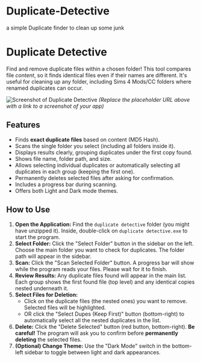 # Duplicate-Detective
a simple Duplicate finder to clean up some junk
# Duplicate Detective

Find and remove duplicate files within a chosen folder! This tool compares file *content*, so it finds identical files even if their names are different. It's useful for cleaning up any folder, including Sims 4 Mods/CC folders where renamed duplicates can occur.

![Screenshot of Duplicate Detective](<PLACEHOLDER_URL_TO_YOUR_SCREENSHOT.png>)
*(Replace the placeholder URL above with a link to a screenshot of your app)*

## Features

* Finds **exact duplicate files** based on content (MD5 Hash).
* Scans the single folder you select (including all folders inside it).
* Displays results clearly, grouping duplicates under the first copy found.
* Shows file name, folder path, and size.
* Allows selecting individual duplicates or automatically selecting all duplicates in each group (keeping the first one).
* Permanently deletes selected files after asking for confirmation.
* Includes a progress bar during scanning.
* Offers both Light and Dark mode themes.

## How to Use

1.  **Open the Application:** Find the `duplicate detective` folder (you might have unzipped it). Inside, double-click on `duplicate detective.exe` to start the program.
2.  **Select Folder:** Click the "Select Folder" button in the sidebar on the left. Choose the main folder you want to check for duplicates. The folder path will appear in the sidebar.
3.  **Scan:** Click the "Scan Selected Folder" button. A progress bar will show while the program reads your files. Please wait for it to finish.
4.  **Review Results:** Any duplicate files found will appear in the main list. Each group shows the first found file (top level) and any identical copies nested underneath it.
5.  **Select Files for Deletion:**
    * Click on the duplicate files (the nested ones) you want to remove. Selected files will be highlighted.
    * OR click the "Select Dupes (Keep First)" button (bottom-right) to automatically select all the nested duplicates in the list.
6.  **Delete:** Click the "Delete Selected" button (red button, bottom-right). **Be careful!** The program will ask you to confirm before **permanently deleting** the selected files.
7.  **(Optional) Change Theme:** Use the "Dark Mode" switch in the bottom-left sidebar to toggle between light and dark appearances.
